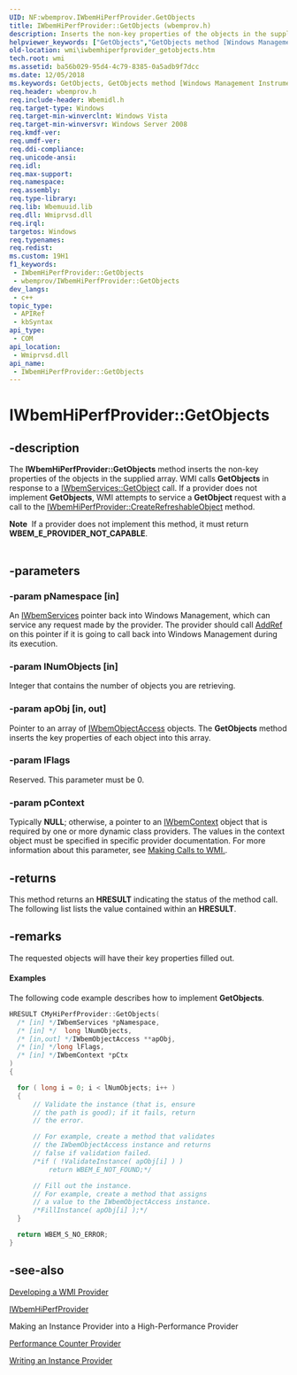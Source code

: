 ```yaml
---
UID: NF:wbemprov.IWbemHiPerfProvider.GetObjects
title: IWbemHiPerfProvider::GetObjects (wbemprov.h)
description: Inserts the non-key properties of the objects in the supplied array.
helpviewer_keywords: ["GetObjects","GetObjects method [Windows Management Instrumentation]","GetObjects method [Windows Management Instrumentation]","IWbemHiPerfProvider interface","IWbemHiPerfProvider interface [Windows Management Instrumentation]","GetObjects method","IWbemHiPerfProvider.GetObjects","IWbemHiPerfProvider::GetObjects","_hmm_iwbemhiperfprovider_getobjects","wbemprov/IWbemHiPerfProvider::GetObjects","wmi.iwbemhiperfprovider_getobjects"]
old-location: wmi\iwbemhiperfprovider_getobjects.htm
tech.root: wmi
ms.assetid: ba56b029-95d4-4c79-8385-0a5adb9f7dcc
ms.date: 12/05/2018
ms.keywords: GetObjects, GetObjects method [Windows Management Instrumentation], GetObjects method [Windows Management Instrumentation],IWbemHiPerfProvider interface, IWbemHiPerfProvider interface [Windows Management Instrumentation],GetObjects method, IWbemHiPerfProvider.GetObjects, IWbemHiPerfProvider::GetObjects, _hmm_iwbemhiperfprovider_getobjects, wbemprov/IWbemHiPerfProvider::GetObjects, wmi.iwbemhiperfprovider_getobjects
req.header: wbemprov.h
req.include-header: Wbemidl.h
req.target-type: Windows
req.target-min-winverclnt: Windows Vista
req.target-min-winversvr: Windows Server 2008
req.kmdf-ver: 
req.umdf-ver: 
req.ddi-compliance: 
req.unicode-ansi: 
req.idl: 
req.max-support: 
req.namespace: 
req.assembly: 
req.type-library: 
req.lib: Wbemuuid.lib
req.dll: Wmiprvsd.dll
req.irql: 
targetos: Windows
req.typenames: 
req.redist: 
ms.custom: 19H1
f1_keywords:
 - IWbemHiPerfProvider::GetObjects
 - wbemprov/IWbemHiPerfProvider::GetObjects
dev_langs:
 - c++
topic_type:
 - APIRef
 - kbSyntax
api_type:
 - COM
api_location:
 - Wmiprvsd.dll
api_name:
 - IWbemHiPerfProvider::GetObjects
---
```


# IWbemHiPerfProvider::GetObjects


## -description

The 
<b>IWbemHiPerfProvider::GetObjects</b> method inserts the non-key properties of the objects in the supplied array. WMI calls 
<b>GetObjects</b> in response to a 
<a href="/windows/desktop/api/wbemcli/nf-wbemcli-iwbemservices-getobject">IWbemServices::GetObject</a> call. If a provider does not implement 
<b>GetObjects</b>, WMI attempts to service a 
<b>GetObject</b> request with a call to the 
<a href="/windows/desktop/api/wbemprov/nf-wbemprov-iwbemhiperfprovider-createrefreshableobject">IWbemHiPerfProvider::CreateRefreshableObject</a> method.
<div class="alert"><b>Note</b>  If a provider does not implement this method, it must return <b>WBEM_E_PROVIDER_NOT_CAPABLE</b>.</div><div> </div>

## -parameters

### -param pNamespace [in]

An 
<a href="/windows/desktop/api/wbemcli/nn-wbemcli-iwbemservices">IWbemServices</a> pointer back into Windows Management, which can service any request made by the provider. The provider should call <a href="/windows/desktop/api/unknwn/nf-unknwn-iunknown-addref">AddRef</a> on this pointer if it is going to call back into Windows Management during its execution.

### -param lNumObjects [in]

Integer that contains the number of objects you are retrieving.

### -param apObj [in, out]

Pointer to an array of 
<a href="/windows/desktop/api/wbemcli/nn-wbemcli-iwbemobjectaccess">IWbemObjectAccess</a> objects. The <b>GetObjects</b> method inserts the key properties of each object into this array.

### -param lFlags

Reserved. This parameter must be 0.

### -param pContext

Typically <b>NULL</b>; otherwise, a pointer to an 
<a href="/windows/desktop/api/wbemcli/nn-wbemcli-iwbemcontext">IWbemContext</a> object that is required by one or more dynamic class providers. The values in the context object must be specified in specific provider documentation. For more information about this parameter, see 
<a href="/windows/desktop/WmiSdk/making-calls-to-wmi">Making Calls to WMI.</a>.

## -returns

This method returns an <b>HRESULT</b> indicating the status of the method call. The following list lists the value contained within an <b>HRESULT</b>.

## -remarks

The requested objects will have their key properties filled out.


#### Examples

The following code example describes how to implement 
<b>GetObjects</b>.


```cpp
HRESULT CMyHiPerfProvider::GetObjects(
  /* [in] */IWbemServices *pNamespace,
  /* [in] */  long lNumObjects,
  /* [in,out] */IWbemObjectAccess **apObj,
  /* [in] */long lFlags,
  /* [in] */IWbemContext *pCtx
)
{

  for ( long i = 0; i < lNumObjects; i++ )
  {
      // Validate the instance (that is, ensure
      // the path is good); if it fails, return
      // the error.

      // For example, create a method that validates
      // the IWbemObjectAccess instance and returns
      // false if validation failed.
      /*if ( !ValidateInstance( apObj[i] ) )
          return WBEM_E_NOT_FOUND;*/

      // Fill out the instance.
      // For example, create a method that assigns
      // a value to the IWbemObjectAccess instance.
      /*FillInstance( apObj[i] );*/
  }

  return WBEM_S_NO_ERROR;
}
```

## -see-also

<a href="/windows/desktop/WmiSdk/developing-a-wmi-provider">Developing a WMI Provider</a>



<a href="/windows/desktop/api/wbemprov/nn-wbemprov-iwbemhiperfprovider">IWbemHiPerfProvider</a>



Making an Instance Provider into a High-Performance Provider



<a href="/windows/desktop/WmiSdk/performance-counter-provider">Performance Counter Provider</a>



<a href="/windows/desktop/WmiSdk/making-an-instance-provider-into-a-high-performance-provider">Writing an Instance Provider</a>

